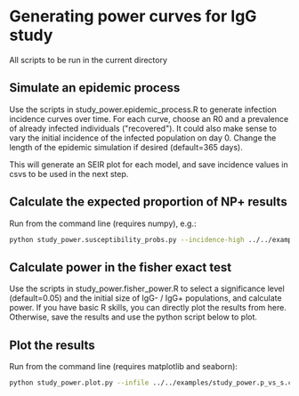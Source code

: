 # Generating power curves for IgG study
All scripts to be run in the current directory

## Simulate an epidemic process
Use the scripts in study_power.epidemic_process.R to generate infection incidence curves over time. For each curve, choose an R0 and a prevalence of already infected individuals ("recovered"). It could also make sense to vary the initial incidence of the infected population on day 0. Change the length of the epidemic simulation if desired (default=365 days).

This will generate an SEIR plot for each model, and save incidence values in csvs to be used in the next step.

## Calculate the expected proportion of NP+ results
Run from the command line (requires numpy), e.g.:
```bash
python study_power.susceptibility_probs.py --incidence-high ../../examples/study_power.incidence.high.csv --incidence-low ../../examples/study_power.incidence.low.csv --sampling-times 0,30,60,90,120,150,180 --outfile ../../examples/study_power.susceptibility_table.csv
```

## Calculate power in the fisher exact test
Use the scripts in study_power.fisher_power.R to select a significance level (default=0.05) and the initial size of IgG- / IgG+ populations, and calculate power. If you have basic R skills, you can directly plot the results from here. Otherwise, save the results and use the python script below to plot.

## Plot the results
Run from the command line (requires matplotlib and seaborn):
```bash
python study_power.plot.py --infile ../../examples/study_power.p_vs_s.csv --infile ../../examples/study_power.p_vs_s.pdf
```
